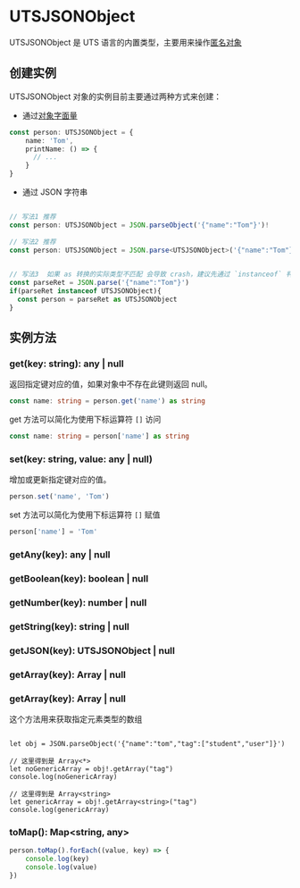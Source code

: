 # UTSJSONObject

UTSJSONObject 是 UTS 语言的内置类型，主要用来操作[匿名对象](../object.md#anonymous-object)

## 创建实例

UTSJSONObject 对象的实例目前主要通过两种方式来创建：

* 通过[对象字面量](../literal.md#object-literal)

```ts
const person: UTSJSONObject = {
    name: 'Tom',
    printName: () => {
      // ...
    }
}
```

* 通过 JSON 字符串

```ts

// 写法1 推荐
const person: UTSJSONObject = JSON.parseObject('{"name":"Tom"}')!
	
// 写法2 推荐
const person: UTSJSONObject = JSON.parse<UTSJSONObject>('{"name":"Tom"}')!
	

// 写法3  如果 as 转换的实际类型不匹配 会导致 crash，建议先通过 `instanceof` 判断类型再进行as转换。
const parseRet = JSON.parse('{"name":"Tom"}')
if(parseRet instanceof UTSJSONObject){
  const person = parseRet as UTSJSONObject
}

```

## 实例方法

### get(key: string): any | null

返回指定键对应的值，如果对象中不存在此键则返回 null。

```ts
const name: string = person.get('name') as string
```

get 方法可以简化为使用下标运算符 `[]` 访问

```ts
const name: string = person['name'] as string
```

### set(key: string, value: any | null)

增加或更新指定键对应的值。

```ts
person.set('name', 'Tom')
```

set 方法可以简化为使用下标运算符 `[]` 赋值

```ts
person['name'] = 'Tom'
```
### getAny(key): any | null

<!-- UTSJSON.UTSJSONObject.getAny.description -->

<!-- UTSJSON.UTSJSONObject.getAny.param -->

<!-- UTSJSON.UTSJSONObject.getAny.returnValue -->

<!-- UTSJSON.UTSJSONObject.getAny.compatibility -->

### getBoolean(key): boolean | null

<!-- UTSJSON.UTSJSONObject.getBoolean.description -->

<!-- UTSJSON.UTSJSONObject.getBoolean.param -->

<!-- UTSJSON.UTSJSONObject.getBoolean.returnValue -->

<!-- UTSJSON.UTSJSONObject.getBoolean.compatibility -->

### getNumber(key): number | null

<!-- UTSJSON.UTSJSONObject.getNumber.description -->

<!-- UTSJSON.UTSJSONObject.getNumber.param -->

<!-- UTSJSON.UTSJSONObject.getNumber.returnValue -->

<!-- UTSJSON.UTSJSONObject.getNumber.compatibility -->

### getString(key): string | null

<!-- UTSJSON.UTSJSONObject.getString.description -->

<!-- UTSJSON.UTSJSONObject.getString.param -->

<!-- UTSJSON.UTSJSONObject.getString.returnValue -->

<!-- UTSJSON.UTSJSONObject.getString.compatibility -->

### getJSON(key): UTSJSONObject | null	

<!-- UTSJSON.UTSJSONObject.getJSON.description -->

<!-- UTSJSON.UTSJSONObject.getJSON.param -->

<!-- UTSJSON.UTSJSONObject.getJSON.returnValue -->

<!-- UTSJSON.UTSJSONObject.getJSON.compatibility -->

### getArray(key): Array<any> | null	

<!-- UTSJSON.UTSJSONObject.getArray.description -->

<!-- UTSJSON.UTSJSONObject.getArray.param -->

<!-- UTSJSON.UTSJSONObject.getArray.returnValue -->

<!-- UTSJSON.UTSJSONObject.getArray.compatibility -->

### getArray(key): Array<T> | null	

<!-- UTSJSON.UTSJSONObject.getArray_1.description -->

<!-- UTSJSON.UTSJSONObject.getArray_1.param -->

<!-- UTSJSON.UTSJSONObject.getArray_1.returnValue -->

<!-- UTSJSON.UTSJSONObject.getArray_1.compatibility -->

这个方法用来获取指定元素类型的数组

```uts

let obj = JSON.parseObject('{"name":"tom","tag":["student","user"]}')

// 这里得到是 Array<*> 
let noGenericArray = obj!.getArray("tag")
console.log(noGenericArray)

// 这里得到是 Array<string> 
let genericArray = obj!.getArray<string>("tag")
console.log(genericArray)

```

### toMap(): Map<string, any>	

<!-- UTSJSON.UTSJSONObject.toMap.description -->

<!-- UTSJSON.UTSJSONObject.toMap.param -->

<!-- UTSJSON.UTSJSONObject.toMap.returnValue -->

```ts
person.toMap().forEach((value, key) => {
    console.log(key)
    console.log(value)
})
```

<!-- UTSJSON.UTSJSONObject.toMap.compatibility -->
